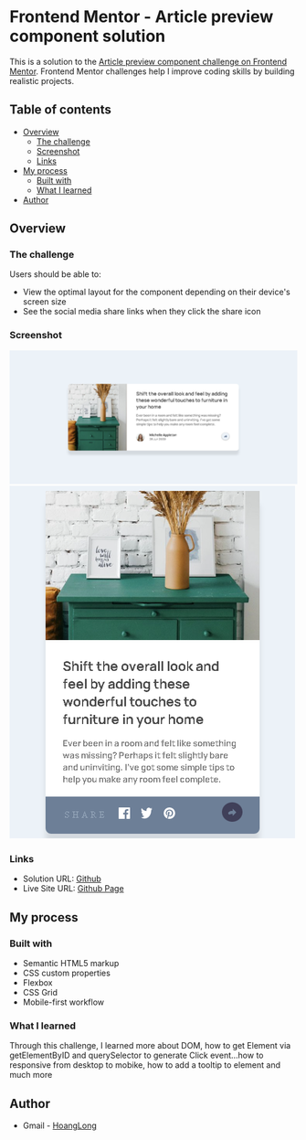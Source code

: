 # Frontend Mentor - Article preview component solution

This is a solution to the [Article preview component challenge on Frontend Mentor](https://www.frontendmentor.io/challenges/article-preview-component-dYBN_pYFT). Frontend Mentor challenges help I improve coding skills by building realistic projects. 

## Table of contents

- [Overview](#overview)
  - [The challenge](#the-challenge)
  - [Screenshot](#screenshot)
  - [Links](#links)
- [My process](#my-process)
  - [Built with](#built-with)
  - [What I learned](#what-i-learned)
- [Author](#author)

## Overview

### The challenge

Users should be able to:

- View the optimal layout for the component depending on their device's screen size
- See the social media share links when they click the share icon

### Screenshot

![](./screencapture-desktop.png)
![](./screencapture-mobile.png)

### Links

- Solution URL: [Github](https://github.com/Hoanglong9090/Article-preview-component)
- Live Site URL: [Github Page](https://hoanglong9090.github.io/Article-preview-component/)

## My process

### Built with

- Semantic HTML5 markup
- CSS custom properties
- Flexbox
- CSS Grid
- Mobile-first workflow


### What I learned

Through this challenge, I learned more about DOM, how to get Element via getElementByID and querySelector to generate Click event...how to responsive from desktop to mobike, how to add a tooltip to element and much more

## Author

- Gmail - [HoangLong](letrunghoanglong2020@gmail.com)

